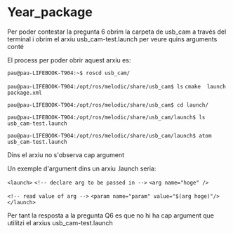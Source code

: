 # Year_package

Per poder contestar la pregunta 6 obrim la carpeta de usb_cam a través del terminal i obrim el arxiu usb_cam-test.launch per veure quins arguments conté

El process per poder obrir aquest arxiu es:

```pau@pau-LIFEBOOK-T904:~$ roscd usb_cam/```

```pau@pau-LIFEBOOK-T904:/opt/ros/melodic/share/usb_cam$ ls```
```cmake  launch  package.xml```

```pau@pau-LIFEBOOK-T904:/opt/ros/melodic/share/usb_cam$ cd launch/```

```pau@pau-LIFEBOOK-T904:/opt/ros/melodic/share/usb_cam/launch$ ls```
```usb_cam-test.launch```

```pau@pau-LIFEBOOK-T904:/opt/ros/melodic/share/usb_cam/launch$ atom usb_cam-test.launch```

Dins el arxiu no s'observa cap argument

Un exemple d'argument dins un arxiu .launch seria:

```<launch>```
  ```<!-- declare arg to be passed in -->```
  ```<arg name="hoge" />``` 

  ```<!-- read value of arg -->```
  ```<param name="param" value="$(arg hoge)"/>```
```</launch>```

Per tant la resposta a la pregunta Q6 es que no hi ha cap argument que utilitzi el arxius usb_cam-test.launch
